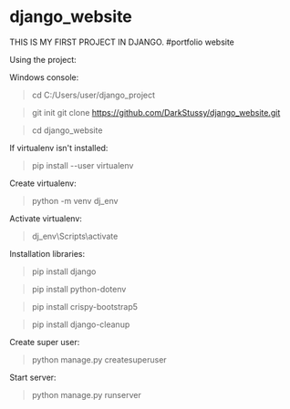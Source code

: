 # django_website

THIS IS MY FIRST PROJECT IN DJANGO.
#portfolio website

Using the project:


Windows console:
 >cd C:/Users/user/django_project
 
 >git init
 >git clone https://github.com/DarkStussy/django_website.git
 
 >cd django_website
 
 If virtualenv isn't installed:
 >pip install --user virtualenv
 
 Create virtualenv:
 >python -m venv dj_env

 Activate virtualenv:
 >dj_env\Scripts\activate
 
 Installation libraries:
 >pip install django
 
 >pip install python-dotenv
 
 >pip install crispy-bootstrap5
 
 >pip install django-cleanup
 
 Create super user:
 >python manage.py createsuperuser

 Start server:
 >python manage.py runserver
